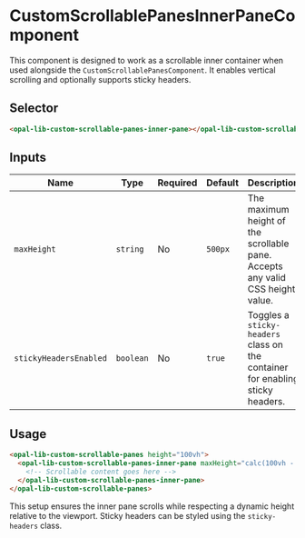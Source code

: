# CustomScrollablePanesInnerPaneComponent

This component is designed to work as a scrollable inner container when used alongside the `CustomScrollablePanesComponent`. It enables vertical scrolling and optionally supports sticky headers.

## Selector

```html
<opal-lib-custom-scrollable-panes-inner-pane></opal-lib-custom-scrollable-panes-inner-pane>
```

## Inputs

| Name                   | Type      | Required | Default | Description                                                                    |
| ---------------------- | --------- | -------- | ------- | ------------------------------------------------------------------------------ |
| `maxHeight`            | `string`  | No       | `500px` | The maximum height of the scrollable pane. Accepts any valid CSS height value. |
| `stickyHeadersEnabled` | `boolean` | No       | `true`  | Toggles a `sticky-headers` class on the container for enabling sticky headers. |

## Usage

```html
<opal-lib-custom-scrollable-panes height="100vh">
  <opal-lib-custom-scrollable-panes-inner-pane maxHeight="calc(100vh - 3rem)" [stickyHeadersEnabled]="true">
    <!-- Scrollable content goes here -->
  </opal-lib-custom-scrollable-panes-inner-pane>
</opal-lib-custom-scrollable-panes>
```

This setup ensures the inner pane scrolls while respecting a dynamic height relative to the viewport. Sticky headers can be styled using the `sticky-headers` class.
